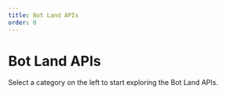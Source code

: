 ```yaml
---
title: Bot Land APIs
order: 0
---
```


# Bot Land APIs

Select a category on the left to start exploring the Bot Land APIs.
